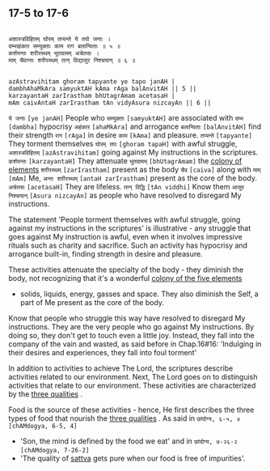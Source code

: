 ## 17-5 to 17-6


```shloka-sa

अशास्त्रविहितम् घोरम् तप्यन्ते ये तपो जनाः ।
दम्भाहंकार सम्युक्ताः काम राग बलान्विताः ॥ ५ ॥
कर्शयन्तः शरीरस्थम् भूतग्रामम् अचेतसः ।
माम् चैवान्तः शरीरस्थम् तान् विद्यासुर निश्चयान् ॥ ६ ॥

```
```shloka-sa-hk

azAstravihitam ghoram tapyante ye tapo janAH |
dambhAhaMkAra samyuktAH kAma rAga balAnvitAH || 5 ||
karzayantaH zarIrastham bhUtagrAmam acetasaH |
mAm caivAntaH zarIrastham tAn vidyAsura nizcayAn || 6 ||

```
`ये जनाः` `[ye janAH]` People who `सम्युक्ताः` `[samyuktAH]` are associated with `दम्भ` `[dambha]` hypocrisy `अहंकार` `[ahaMkAra]` and arrogance `बलान्विताः` `[balAnvitAH]` find their strength `राग` `[rAga]` in desire `काम` `[kAma]` and pleasure. `तप्यन्ते` `[tapyante]` They torment themselves `घोरम् तपः` `[ghoram tapaH]` with awful struggle, `अशास्त्रविहितम्` `[azAstravihitam]` going against My instructions in the scriptures.
`कर्शयन्तः` `[karzayantaH]` They attenuate `भूतग्रामम्` `[bhUtagrAmam]` the 
[colony of elements](13-5_to_13-6.md#five_elements) `शरीरस्थम्` `[zarIrastham]` present as the body `चैव` `[caiva]` along with `माम्` `[mAm]` Me, `अन्तः शरीरस्थम्` `[antaH zarIrastham]` present as the core of the body. `अचेतसः` `[acetasaH]` They are lifeless. `तान् विद्धि` `[tAn viddhi]` Know them `आसुर निश्चयान्` `[Asura nizcayAn]` as people who have resolved to disregard My instructions.

The statement 'People torment themselves with awful struggle, going against my instructions in the scriptures' is illustrative - any struggle that goes against My instruction is awful, even when it involves impressive rituals such as charity and sacrifice. Such an activity has hypocrisy and arrogance built-in, finding strength in desire and pleasure.

These activities attenuate the specialty of the body - they diminish the body, not recognizing that it's a wonderful 
[colony of the five elements](13-5_to_13-6.md#five_elements)
 - solids, liquids, energy, gasses and space. They also diminish the Self, a part of Me present as the core of the body. 

Know that people who struggle this way have resolved to disregard My instructions. They are the very people who go against My instructions. By doing so, they don't get to touch even a little joy. Instead, they fall into the company of the vain and wasted, as said before in Chap.16#16: 'Indulging in their desires and experiences, they fall into foul torment'

In addition to activities to achieve The Lord, the scriptures describe activities related to our environment. Next, The Lord goes on to distinguish activities that relate to our environment. These activities are characterized by the 
[three qualities](satva_rajas_tamas)
.

Food is the source of these activities - hence, He first describes the three types of food that nourish the 
[three qualities](satva_rajas_tamas)
. As said in 
`छांदोग्य, ६-५, ४` `[chAMdogya, 6-5, 4]`
 - 'Son, the mind is defined by the food we eat' and in 
`छांदोग्य, ७-२६-२` `[chAMdogya, 7-26-2]`
 - 'The quality of 
[sattva](sattva)
 gets pure when our food is free of impurities'. 


